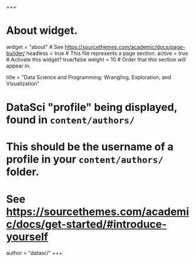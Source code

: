 +++
# About widget.
widget = "about"  # See https://sourcethemes.com/academic/docs/page-builder/
headless = true  # This file represents a page section.
active = true  # Activate this widget? true/false
weight = 10  # Order that this section will appear in.

title = "Data Science and Programming: Wrangling, Exploration, and Visualization"

# DataSci "profile" being displayed, found in `content/authors/`
# This should be the username of a profile in your `content/authors/` folder.
# See https://sourcethemes.com/academic/docs/get-started/#introduce-yourself
author = "datasci"
+++
